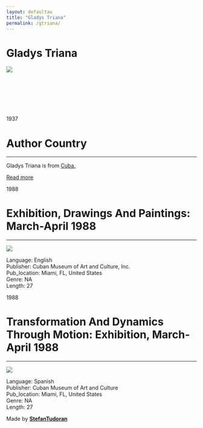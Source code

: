 ```yaml
---
layout: defaultau
title: "Gladys Triana"
permalink: /gtriana/
---
```

<!-- partial:index.partial.html -->
<div class="content">
    <h1>Gladys Triana</h1>
    <div class="quote">
        <div><img src="https://upload.wikimedia.org/wikipedia/commons/3/3e/Gladys_Triana_-_Portrait%2C_2003.jpg" class="logo"></div>
    </div>
    <div class="timeline">
        <div style="padding-bottom:100px;"></div>
        <div class="block">
            <div class="date right"><p class="right"> 1937 </p></div>
            <div class="dot"></div>
            <div class="left first">
            <div class="author_country">
                <h1>Author Country</h1><hr>
          <div class="aclocation">  <p>Gladys Triana is from <a href="http://localhost:4000/14"> Cuba.</a></p></div>
                <div class="acreadmore">  <a href="https://en.wikipedia.org/wiki/Gladys_Triana" target="_blank">Read more</a></div>
            </div>
            </div>
        </div>
        <div class="block">
            <div class="date left"><p class="left">1988</p></div>
            <div class="dot"></div>
            <div class="right">
                <h1>Exhibition, Drawings And Paintings: March-April 1988</h1><hr>
                <p><img src="https://voca.network/wp-content/uploads/2020/08/VoCA_Talks-page_Gladys-Triana.jpg"></p>
                <p>
                Language: English<br/>
                Publisher: Cuban Museum of Art and Culture, Inc.<br/>
                Pub_location: Miami, FL, United States<br/>
                Genre: NA<br/>
                Length: 27</p>
            </div>
        </div>
        <div class="block">
            <div class="date right"><p class="right">1988</p></div>
            <div class="dot"></div>
            <div class="left hide">
                <h1>Transformation And Dynamics Through Motion: Exhibition, March-April 1988</h1><hr>
                <p><img src="http://www.thechillconcept.com/wp-content/uploads/2014/08/gladys.jpg"></p>
                <p>Language: Spanish<br/>
                Publisher: Cuban Museum of Art and Culture<br/>
                Pub_location: Miami, FL, United States<br/>
                Genre: NA<br/>
                Length: 27</p>
            </div>
        </div>
        <div id="footer">
        <p id="copyright">Made by&nbsp;<strong><a href="https://www.linkedin.com/in/nicolae-stefan-tudoran-b02291127/" target="_blank">StefanTudoran</a></strong></p>
    </div>
</div>
<!-- partial -->
  <script src='https://cdnjs.cloudflare.com/ajax/libs/jquery/3.1.1/jquery.min.js'></script><script  src="assets/js/authorscript.js"></script>
